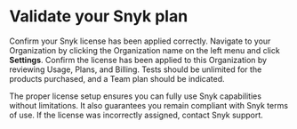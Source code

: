 # Validate your Snyk plan

Confirm your Snyk license has been applied correctly. Navigate to your Organization by clicking the Organization name on the left menu and click **Settings**. Confirm the license has been applied to this Organization by reviewing Usage, Plans, and Billing. Tests should be unlimited for the products purchased, and a Team plan should be indicated.

The proper license setup ensures you can fully use Snyk capabilities without limitations. It also guarantees you remain compliant with Snyk terms of use. If the license was incorrectly assigned, contact Snyk support.
